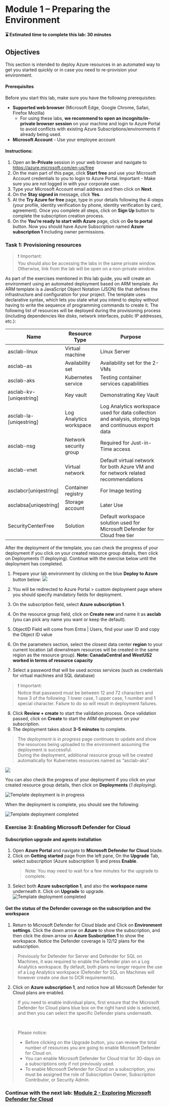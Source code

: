 # Module 1 – Preparing the Environment

#### ⌛ Estimated time to complete this lab: 30 minutes

## Objectives
This section is intended to deploy Azure resources in an automated way to get you started quickly or in case you need to re-provision your environment.

#### Prerequisites
Before you start this lab, make sure you have the following prerequisites:
- **Supported web browser** (Microsoft Edge, Google Chrome, Safari, Firefox Mozilla)
    - For using these labs, **we recommend to open an incognito/in-private browser session** on your machine and login to Azure Portal to avoid conflicts with existing Azure Subscriptions/environments if already being used.
 - **Microsoft Account** - Use your employee account
  

#### Instructions:
1. Open an **In-Private** session in your web browser and navigate to https://azure.microsoft.com/en-us/free
2. On the main part of this page, click **Start free** and use your Microsoft Account credentials to you to login to Azure Portal.
Important - Make sure you are not logged in with your corporate user.
3. Type your Microsoft Account email address and then click on **Next**.
4. On the **Stay signed in** message, click **Yes**.
5. At the **Try Azure for free** page, type in your details following the 4-steps (your profile, identity verification by phone, identity verification by card, agreement). Once you complete all steps, click on **Sign Up** button to complete the subscription creation process.
6. On the **You’re ready to start with Azure** page, click on **Go to portal** button. Now you should have Azure Subscription named **Azure subscription 1** including owner permissions.

### Task 1: Provisioning resources

> ❗ Important: <br>
> You should also be accessing the labs in the same private window. Otherwise, link from the lab will be open on a non-private window. 

As part of the exercises mentioned in this lab guide, you will create an environment using an automated deployment based on ARM template.
An ARM template is a JavaScript Object Notation (JSON) file that defines the infrastructure and configuration for your project. The template uses declarative syntax, which lets you state what you intend to deploy without having to write the sequence of programming commands to create it.
The following list of resources will be deployed during the provisioning process (including dependencies like disks, network interfaces, public IP addresses, etc.):

Name | Resource Type | Purpose
-----| ------------- | -------
asclab-linux | Virtual machine | Linux Server
asclab-as | Availability set | Availability set for the 2-VMs
asclab-aks | Kubernetes service | Testing container services capabilities
asclab-kv-[uniqestring] | Key vault | Demonstrating Key Vault 
asclab-la-[uniqestring]	| Log Analytics workspace | Log Analytics workspace used for data collection and analysis, storing logs and continuous export data
asclab-nsg | Network security group | Required for Just-in-Time access 
asclab-vnet | Virtual network | Default virtual network for both Azure VM and for network related recommendations
asclabcr[uniqestring] | Container registry | For Image testing
asclabsa[uniqestring] | Storage account | Later Use
SecurityCenterFree | Solution | Default workspace solution used for Microsoft Defender for Cloud free tier

After the deployment of the template, you can check the progress of your deployment if you click on your created resource group details, then click on Deployments (1 deploying).
Continue with the exercise below until the deployment has completed.

1. Prepare your lab environment by clicking on the blue **Deploy to Azure** button below:
<a href="https://portal.azure.com/#create/Microsoft.Template/uri/https%3A%2F%2Fraw.githubusercontent.com%2Fjohndohoneyjr%2FLevel-Up-Container-Security-and-ACR-Scaling%2Frefs%2Fheads%2Fmain%2FLevelUp-Labs%2FFiles%2Ftestdeploy.json" target="_blank"><img src="https://aka.ms/deploytoazurebutton"/></a>

2.	You will be redirected to Azure Portal > custom deployment page where you should specify mandatory fields for deployment.
3.	On the subscription field, select **Azure subscription 1**.
4.	On the resource group field, click on **Create new** and name it as **asclab** (you can pick any name you want or keep the default).
5. ObjectID Field will come from Entra | Users, find your user ID and copy the Object ID value
6.	On the parameters section, select the closest data center **region** to your current location (all downstream resources will be created in the same region as the resource group). **Note: CanadaCentral and WestUS2 worked in terms of resource capacity**
7. Select a password that will be used across services (such as credentials for virtual machines and SQL database)
> ❗ Important: <br>
> Notice that password must be between 12 and 72 characters and have 3 of the following: 1 lower case, 1 upper case, 1 number and 1 special character. Failure to do so will result in deployment failures.  
8.	Click **Review + create** to start the validation process. Once validation passed, click on **Create** to start the ARM deployment on your subscription.
9.	The deployment takes about **3-5 minutes** to complete.<br>

> The *deployment is in progress* page continues to update and show the resources being uploaded to the environment assuming the deployment is successful.  
> During the deployment, additional resource group will be created automatically for Kubernetes resources named as “asclab-aks”.<br>

<p align="left"><img src="../Images/deploy-to-azure.gif?raw=true"></p>

You can also check the progress of your deployment if you click on your created resource group details, then click on **Deployments** (*1 deploying*). <br>

![Template deployment is in progress](../Images/asc-deployment-in-progress.gif?raw=true)

When the deployment is complete, you should see the following:

![Template deployment completed](../Images/asc-deployment-completed.gif?raw=true)

### Exercise 3: Enabling Microsoft Defender for Cloud

#### Subscription upgrade and agents installation
1. Open **Azure Portal** and navigate to **Microsoft Defender for Cloud** blade.
2. Click on **Getting started** page from the left pane, On the **Upgrade** Tab, select subscription (Azure subscription 1) and press **Enable**.
   >Note: You may need to wait for a few minutes for the upgrade to complete.
3. Select both **Azure subscription 1**, and also the **workspace name** underneath it. Click on **Upgrade** to upgrade.
   ![Template deployment completed](../Images/mdfc-gettingstarted.png?raw=true)

#### Get the status of the Defender coverage on the subscription and the workspace
1. Return to Microsoft Defender for Cloud blade and Click on **Environment settings**. Click the down arrow on **Azure** to show the subscription, and then click the down arrow on **Azure Susbcription 1** to show the workspace. Notice the Defender coverage is 12/12 plans for the subscription.
> Previously for Defender for Server and Defender for SQL on Machines, it was required to enable the Defender plan on a Log Analytics workspace.  By default, both plans no longer require the use of a Log Analytics workspace (Defender for SQL on Machines will however create one due to DCR requirements).    

2. Click on **Azure subscription 1**, and notice how all Microsoft Defender for Cloud plans are enabled. 

> If you need to enable individual plans, first ensure that the Microsoft Defender for Cloud plans blue box on the right hand side is selected, and then you can select the specific Defender plans underneath.

<br>

> Please notice:
> * Before clicking on the Upgrade button, you can review the total number of resources you are going to enable Microsoft Defender for Cloud on.
> * You can enable Microsoft Defender for Cloud trial for 30-days on a subscriptions only if not previously used.
> * To enable Microsoft Defender for Cloud on a subscription, you must be assigned the role of Subscription Owner, Subscription Contributor, or Security Admin.

### Continue with the next lab: [Module 2 - Exploring Microsoft Defender for Cloud](../Modules/Module-2-Exploring-Azure-Security-Center.md)
